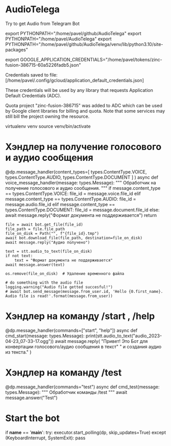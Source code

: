 # AudioTelega
 Try to get Audio from Telegram Bot

export PYTHONPATH="/home/pavel/github/AudioTelega"
export PYTHONPATH="/home/pavel/AudioTelega"
export PYTHONPATH="/home/pavel/github/AudioTelega/venv/lib/python3.10/site-packages"

export GOOGLE_APPLICATION_CREDENTIALS="/home/pavel/tokens/zinc-fusion-386715-60a5226fadb5.json"

Credentials saved to file: [/home/pavel/.config/gcloud/application_default_credentials.json]

These credentials will be used by any library that requests Application Default Credentials (ADC).

Quota project "zinc-fusion-386715" was added to ADC which can be used by Google client libraries for billing and quota. Note that some services may still bill the project owning the resource.

virtualenv venv
source venv/bin/activate



# Хэндлер на получение голосового и аудио сообщения
@dp.message_handler(content_types=[
    types.ContentType.VOICE,
    types.ContentType.AUDIO,
    types.ContentType.DOCUMENT
    ]
)
async def voice_message_handler(message: types.Message):
    """
    Обработчик на получение голосового и аудио сообщения.
    """
    if message.content_type == types.ContentType.VOICE:
        file_id = message.voice.file_id
    elif message.content_type == types.ContentType.AUDIO:
        file_id = message.audio.file_id
    elif message.content_type == types.ContentType.DOCUMENT:
        file_id = message.document.file_id
    else:
        await message.reply("Формат документа не поддерживается")
        return

    file = await bot.get_file(file_id)
    file_path = file.file_path
    file_on_disk = Path("", f"{file_id}.tmp")
    await bot.download_file(file_path, destination=file_on_disk)
    await message.reply("Аудио получено")

    text = stt.audio_to_text(file_on_disk)
    if not text:
        text = "Формат документа не поддерживается"
    await message.answer(text)

    os.remove(file_on_disk)  # Удаление временного файла

    # do something with the audio file
    logging.warning("Audio file getted succesful!")
    # await bot.send_message(message.from_user.id, 'Hello {0.first_name}. Audio file is read!'.format(message.from_user))

# Хэндлер на команду /start , /help
@dp.message_handler(commands=["start", "help"])
async def cmd_start(message: types.Message):
    print(stt.audio_to_text("audio_2023-04-23_07-33-17.ogg"))
    await message.reply(
        "Привет! Это Бот для конвертации голосового/аудио сообщения в текст"
        " и создания аудио из текста."
    )

# Хэндлер на команду /test
@dp.message_handler(commands="test")
async def cmd_test(message: types.Message):
    """
    Обработчик команды /test
    """
    await message.answer("Test")

# Start the bot
if __name__ == '__main__':
    try:
        executor.start_polling(dp, skip_updates=True)
    except (KeyboardInterrupt, SystemExit):
        pass